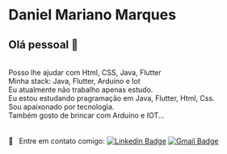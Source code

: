 # Daniel Mariano Marques

## Olá pessoal 👋

 <br/> Posso lhe ajudar com Html, CSS, Java, Flutter
 <br/> Minha stack: Java, Flutter, Arduino e Iot
 <br/>Eu atualmente não trabalho apenas estudo.
 <br/>Eu estou estudando pragramação em Java, Flutter, Html, Css.
 <br/>Sou apaixonado por tecnologia.
 <br/>Também gosto de brincar com Arduino e IOT... 
 <br/>
 <br/>
 <br/>:email: &nbsp; Entre em contato comigo:
[![Linkedin Badge](https://img.shields.io/badge/-DanielMarianoMarques-blue?style=flat-square&logo=Linkedin&logoColor=white&link=https://www.linkedin.com/in/daniel-mariano-marques/)](https://www.linkedin.com/in/daniel-mariano-marques/) 
[![Gmail Badge](https://img.shields.io/badge/-danielmarianomarquespr@gmail.com-c14438?style=flat-square&logo=Gmail&logoColor=white&link=mailto:danielmarianomarquespr@gmail.com)](mailto:danielmarianomarquespr@gmail.com)
